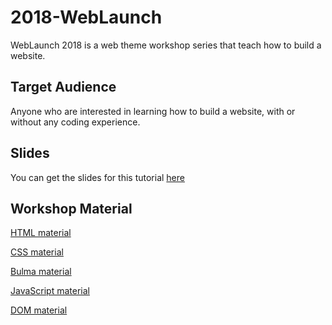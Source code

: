 # 2018-WebLaunch

WebLaunch 2018 is a web theme workshop series that teach how to build a website. 

## Target Audience

Anyone who are interested in learning how to build a website, with or without any coding experience. 

## Slides

You can get the slides for this tutorial [here](https://docs.google.com/presentation/d/1GbERgD3-wioQFQ2n4vCKKNQrOejW3rZ4AfcAuWh_wn4/edit?usp=sharing)

## Workshop Material

[HTML material](https://github.com/sunwaytechclub/2018-WebLaunch/tree/HTML)

[CSS material](https://github.com/sunwaytechclub/2018-WebLaunch/tree/CSS)

[Bulma material](https://github.com/sunwaytechclub/2018-WebLaunch/tree/Bulma)

[JavaScript material](https://github.com/sunwaytechclub/2018-WebLaunch/tree/JavaScript)

[DOM material](https://github.com/sunwaytechclub/2018-WebLaunch/tree/DOM)
